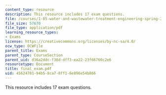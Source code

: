 ```yaml
---
content_type: resource
description: This resource includes 17 exam questions.
file: /courses/1-85-water-and-wastewater-treatment-engineering-spring-2006/4562478194b58ca70ff16e896e54b866_final_exam.pdf
file_size: 57670
file_type: application/pdf
learning_resource_types:
- Exams
license: https://creativecommons.org/licenses/by-nc-sa/4.0/
ocw_type: OCWFile
parent_title: Exams
parent_type: CourseSection
parent_uid: d36a2ddc-f38d-dff3-ea22-23f66760c2e6
resourcetype: Document
title: final_exam.pdf
uid: 45624781-94b5-8ca7-0ff1-6e896e54b866
---
```

This resource includes 17 exam questions.